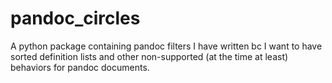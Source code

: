 pandoc_circles
==============

A python package containing pandoc filters I have written bc I want to have sorted definition lists and other non-supported (at the time at least) behaviors for pandoc documents.
